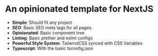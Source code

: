 # An opinionated template for NextJS

- **Simple**: Should fit any project
- **SEO**: Basic SEO meta tags for all pages
- **Opinionated**: Basic component tree
- **Linting**: Basic prettier and eslint configs
- **Powerful Style System**: TailwindCSS synced with CSS Variables
- **Typescript**: With the basic tsconfig.json
